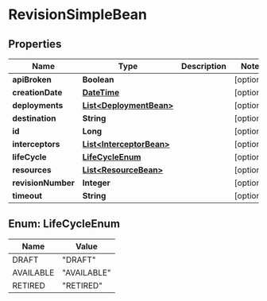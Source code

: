 
# RevisionSimpleBean

## Properties
Name | Type | Description | Notes
------------ | ------------- | ------------- | -------------
**apiBroken** | **Boolean** |  |  [optional]
**creationDate** | [**DateTime**](DateTime.md) |  |  [optional]
**deployments** | [**List&lt;DeploymentBean&gt;**](DeploymentBean.md) |  |  [optional]
**destination** | **String** |  |  [optional]
**id** | **Long** |  |  [optional]
**interceptors** | [**List&lt;InterceptorBean&gt;**](InterceptorBean.md) |  |  [optional]
**lifeCycle** | [**LifeCycleEnum**](#LifeCycleEnum) |  |  [optional]
**resources** | [**List&lt;ResourceBean&gt;**](ResourceBean.md) |  |  [optional]
**revisionNumber** | **Integer** |  |  [optional]
**timeout** | **String** |  |  [optional]


<a name="LifeCycleEnum"></a>
## Enum: LifeCycleEnum
Name | Value
---- | -----
DRAFT | &quot;DRAFT&quot;
AVAILABLE | &quot;AVAILABLE&quot;
RETIRED | &quot;RETIRED&quot;



